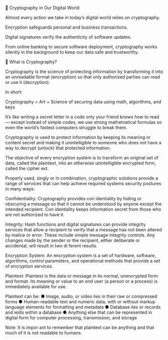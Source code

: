 🔐 Cryptography in Our Digital World

Almost every action we take in today’s digital world relies on cryptography.

Encryption safeguards personal and business transactions.

Digital signatures verify the authenticity of software updates.

From online banking to secure software deployment, cryptography works silently in the background to keep our data safe and trustworthy.

📖 What is Cryptography?

Cryptography is the science of protecting information by transforming it into an unreadable format (encryption) so that only authorized parties can read or use it (decryption).

In short:

Cryptography = Art + Science of securing data using math, algorithms, and keys

It’s like writing a secret letter in a code only your friend knows how to read — except instead of simple codes, we use strong mathematical formulas so even the world’s fastest computers struggle to break them.

Cryptography is used to protect information by keeping its meaning or content secret and making it unintelligible to someone who does not have a way to decrypt (unlock) that protected information.

The objective of every encryption system is to transform an original set of data, called the plaintext, into an otherwise unintelligible encrypted form, called the cipher ext.

Properly used, singly or in combination, cryptographic solutions provide a range of services that can help achieve required systems security postures in many ways:

Confidentiality: Cryptography provides con identiality by hiding or obscuring a message so that it cannot be understood by anyone except the intended recipient. Con identiality keeps information secret from those who are not
authorized to have it.

Integrity: Hash functions and digital signatures can provide integrity services that allow a recipient to verify that a message has not been altered by malice or error. These include simple message integrity controls.
Any changes made by the sender or the recipient, either deliberate or accidental, will result in two di ferent results.

Encryption System: An encryption system is a set of hardware, software, algorithms, control parameters, and operational methods that provide a set of encryption services.

Plaintext: Plaintext is the data or message in its normal, unencrypted form and format. Its meaning or value to an end user (a person or a process) is immediately available for use.

Plaintext can be:
● Image, audio, or video iles in their raw or compressed forms
● Human-readable text and numeric data, with or without markup language elements for formatting and metadata
● Database iles or records and ields within a database
● Anything else that can be represented in digital form for computer processing, transmission, and storage

Note: It is impor ant to remember that plaintext can be anything and that much of it is not readable to humans.
